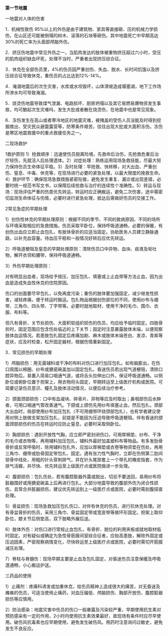 

**第一节地震**

一地震对人体的伤害

1．机械性致伤 95%以上的外伤是由于建筑物、家具等直接砸、压的机械力学损伤，在山区还可能被倒塌的树木、滚落的石块等砸伤。其中地震死亡中早期高达30%的死亡率为头面部颅脑外伤。

2．挤压伤地震中常见外伤之一，当肌肉发达的肢体被重物挤压超过六小时，受压的肌肉组织缺血坏死，处理不当时，严重者出现挤压综合征。

3．休克在全部伤员里，4%的伤员因严重创伤、失血、脱水、长时间饥饿以及挤压综合征导致休克，重伤员的占比达到12%-14%。

4．淹溺地震后的次生灾害，水库或水坝毁坏，山体滑坡造成堰塞湖，地下工作场所渗水均可导致淹溺。

5．烧烫伤地震导致煤气泄漏、电路损坏、厨房坍塌以及其它易燃易爆物资发生事故，均可酿起次生灾难吗，发生大批或者散在烧烫伤，在地震中也是常见现象。

6．冻伤发生在高山或者寒冷地区的地震灾难，被掩盖的受伤人员没能及时得到挖掘救出、受灾民众避震露营等，防寒条件艰苦，往往出现大批或大面积冻伤。冻伤是寒区地震救援中的重点救援任务之一。

二现场救护

1救护原则 1）抢救顺序：迅速使伤员脱离险境，先救命后治伤，先抢救危重后治疗轻伤，先就活人后处理遗体。2）对症处理：熟练运用现场急救技能，尽最大努力保持伤员生命体征平稳。3）及时处理：早抢救、快转移，对大出血、严重创伤、窒息、中毒、休克等，在现场进行必要的紧急处理，以最大限度的挽救生命。4）救护环节：确保现场急救措施紧密衔接，避免发生重复、漏诊或出现差错，必要时统一规范书写文书，以保障后续抢救与治疗的连续性个准确性。5）转运与现场：现场评估严重的伤患优先转运，转运时应正确搬运，避免二次伤害，途中需密切监测生命体征与伤情，必要时进行紧急处理，抵达后需做好伤员的交接工作。

2常见急症的早期处理

1）创伤性休克的早期处理原则：根据不同的季节、不同的致病原因、不同的场所与环境采取相应的急救措施。伤员采取平卧位，保持呼吸道通畅，必要的保暖，有创伤出血应立即止血包扎，有肢体骨折的应适当固定。协助医务人员建立静脉通路，以补充血容量。待血压平稳和一般情况好转后应优先转运。

2）呼吸道梗阻及窒息的早期处理原则：清除伤员口中异物、血块、痰液及呕吐物，解开衣领和腰带，保持呼吸道通畅。

3）外伤早期处理原则：

对有明显出血者，现场给予按压、加压包扎、填塞或上止血带等方法止血，因为出血是造成失血性休克的住院原因。

伤口的创面要尽早包扎，以免再度污染；重伤的肢体要加强固定，减少继发性损害，减轻疼痛，便于转运时搬运。包扎物品根据创伤部位的不同，使用纱布与绷带、三角巾、四头带、丁字带等。必要时就地取材，使用干净的毛巾、围巾、衣服、布料等。

但凡有骨折、关节处损伤、大面积软组织损伤的伤员，均应给予临时固定。四肢骨折时，固定范围应包含伤处临近的上下关节；固定时注意暴露肢体末端，以便观察肢体血运情况。若患肢包扎固定后疼痛加剧、麻木或肢体末端苍白、发凉、青紫等症状，应及时检查，松开固定器材，根据伤情重新固定。

3．常见损伤的早期处理

1）颅脑损伤：用无菌辅料或干净的布料对伤口进行加压包扎。如有脑膨出，在伤口周围以棉圈、纱布或搪瓷碗盖加以固定包扎。昏迷伤员若出现气道梗阻，清除口腔异物后，易置入简易口咽通气道，或将舌头拉伸出口外，保证呼吸道通畅。以侧卧位或俯卧位置于担架上，用衣物将头固定，早期转运至上级医疗机构或医院。可简要记录伤员意识、瞳孔及肢体活动情况，以便后续治疗参考。

2）颌面颈部损伤：口中有血凝块、碎骨片、异物等应及时取出；鼻咽部伤后水肿者，可用口咽通气管改善通气。下颌或上颌伤先用纱布填塞止血，然后包扎。颈部大出血时，局部使用纱布加压包扎（不可用绷带环绕颈部包扎），也有学者建议使用对侧上肢做支架加压包扎，前提是不能因为压迫导致呼吸道梗阻。伴有昏迷的颌面颈部损伤的伤员在转运时应防止窒息，必要时采取侧卧位。

3）胸部损伤：遇到开放性气胸，应立即严密封闭伤口，可用厚棉垫、纱布、干净的毛巾或衣物等，再用辅料加压包扎，辅料外最好加盖塑料布等物品。有多发肋骨骨折或反常呼吸时，除用辅料包扎外，应加以厚棉垫或衣卷等物资垫在伤处，再用三角巾、绷带或肋骨固定带包扎、固定。遇有张力性气胸时，立即在伤侧第二肋间锁骨中线处，用粗的针头穿刺排气，并在针头尾部套上一个带孔的橡皮指套，作为排气活瓣，并尽快、优先转运至上级医疗点或医院做进一步处理。

4）腹部损伤：包扎伤处，若有腹腔脏器外露或脱出，切忌不要送回，易用纱布将脏器围好或用搪瓷碗盖上后再进行包扎。大部分地震导致的腹部外伤为闭合性损伤，且常合并脏器损伤，建议优先转运到上一级医疗点或医院，必要时需剖腹探查处理。

5）骨盆损伤：现场急救加压包扎伤口，对伴有休克的伤员，进行抗休克处理。对有骨盆骨折的伤员，采用三角巾、骨盆固定带或宽皮带等做环形固定。担架上取仰卧位，膝关节后侧垫高，双下肢略外展后送。

6）肢体外伤：对伤口进行常规止血包扎，有骨折、脱位的利用夹板或就地取材临时固定。对有疑似或确定为急性骨筋膜间室综合征者，应抬高患肢，解除外固定或压迫因素，严密观察病情变化，尽快转运至上级医疗点或医院，必要时需切开筋膜减压处理。

7）脊柱与脊髓伤：现场早期主要是止血及包扎固定，对昏迷伤员注意保暖及呼吸道通畅，小心搬运护送。

三药品的使用

1）止痛剂：疼痛科诱发或加重休克，给伤员精神上造成很大的痛苦，对无昏迷及瘫痪的伤员，可适当使用止痛药，对血压偏低、颅脑损伤、胸部开放伤、腹腔脏器损伤等应慎用。

2）防治感染：地震灾害中伤员的伤口一般暴露及污染较严重，早期使用抗生素对预防感染有一定的作用，2小时内使用抗生素效果最好，故现场有条件时应尽早使用。破伤风抗毒素也应早期使用，避免发生破伤风。用药时注意询问过敏史，避免发生不良反应。

